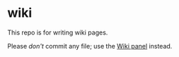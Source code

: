 # wiki

This repo is for writing wiki pages.

Please *don't* commit any file; use the [Wiki panel](https://github.com/new-airbnb/wiki/wiki) instead.
